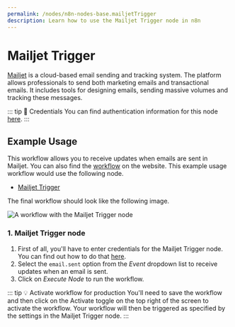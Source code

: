 ```yaml
---
permalink: /nodes/n8n-nodes-base.mailjetTrigger
description: Learn how to use the Mailjet Trigger node in n8n
---
```


# Mailjet Trigger

[Mailjet](https://www.mailjet.com/) is a cloud-based email sending and tracking system. The platform allows professionals to send both marketing emails and transactional emails. It includes tools for designing emails, sending massive volumes and tracking these messages.

::: tip 🔑 Credentials
You can find authentication information for this node [here](../../../credentials/Mailjet/README.md).
:::


## Example Usage

This workflow allows you to receive updates when emails are sent in Mailjet. You can also find the [workflow](https://n8n.io/workflows/521) on the website. This example usage workflow would use the following node.
- [Mailjet Trigger]()

The final workflow should look like the following image.

![A workflow with the Mailjet Trigger node](./workflow.png)


### 1. Mailjet Trigger node

1. First of all, you'll have to enter credentials for the Mailjet Trigger node. You can find out how to do that [here](../../../credentials/Mailjet/README.md).
2. Select the `email.sent` option from the *Event* dropdown list to receive updates when an email is sent.
3. Click on *Execute Node* to run the workflow.

::: tip 💡 Activate workflow for production
You'll need to save the workflow and then click on the Activate toggle on the top right of the screen to activate the workflow. Your workflow will then be triggered as specified by the settings in the Mailjet Trigger node.
:::
